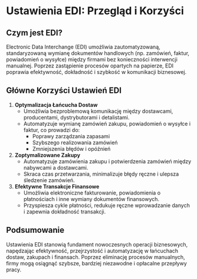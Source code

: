 # Ustawienia EDI: Przegląd i Korzyści

## **Czym jest EDI?**

Electronic Data Interchange (EDI) umożliwia zautomatyzowaną, standaryzowaną wymianę dokumentów handlowych (np. zamówień, faktur, powiadomień o wysyłce) między firmami bez konieczności interwencji manualnej. Poprzez zastąpienie procesów opartych na papierze, EDI poprawia efektywność, dokładność i szybkość w komunikacji biznesowej.

## **Główne Korzyści Ustawień EDI**

1. **Optymalizacja Łańcucha Dostaw**
   * Umożliwia bezproblemową komunikację między dostawcami, producentami, dystrybutorami i detalistami.
   * Automatyzuje wymianę zamówień zakupu, powiadomień o wysyłce i faktur, co prowadzi do:
     * Poprawy zarządzania zapasami
     * Szybszego realizowania zamówień
     * Zmniejszenia błędów i opóźnień
2. **Zoptymalizowane Zakupy**
   * Automatyzuje zamówienia zakupu i potwierdzenia zamówień między nabywcami a dostawcami.
   * Skraca czas przetwarzania, minimalizuje błędy ręczne i ulepsza śledzenie zamówień.
3. **Efektywne Transakcje Finansowe**
   * Umożliwia elektroniczne fakturowanie, powiadomienia o płatnościach i inne wymiany dokumentów finansowych.
   * Przyspiesza cykle płatności, redukuje ręczne wprowadzanie danych i zapewnia dokładność transakcji.

## **Podsumowanie**

Ustawienia EDI stanowią fundament nowoczesnych operacji biznesowych, napędzając efektywność, przejrzystość i automatyzację w łańcuchach dostaw, zakupach i finansach. Poprzez eliminację procesów manualnych, firmy mogą osiągnąć szybsze, bardziej niezawodne i opłacalne przepływy pracy.
